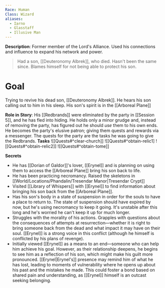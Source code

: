 ```yaml
---
Race: Human
Class: Wizard
aliases:
  - Iarno
  - Glasstaff
  - Illusive Man
---
```

**Description**: Former member of the Lord's Alliance. Used his connections and influence to expand his network and power.
> Had a son, [[Deuteronomy Albrek]], who died. Hasn't been the same since. Blames himself for not being able to protect his son.


# Goal
Trying to revive his dead son, [[Deuteronomy Albrek]]. He hears his son calling out to him in his sleep. His son's spirit is in the [[Arboreal Plane]]

**Role in Story**:
His [[Redbrands]] were eliminated by the party in [[Session 5]], and he has fled into hiding. He holds only a minor grudge and, instead of removing the party, has figured out he should *use* them to his own ends. He becomes the party's elusive patron; giving them quests and rewards via a messenger. The quests for the party are the tasks he was going to give the Redbrands.
**Tasks**
![[Quests#^clear-church]]
![[Quests#^obtain-relic1]
![[Quests#^obtain-relic2]]
![[Quests#^obtain-tome]]

**Secrets**
- He has [[Dorian of Galdor]]'s lover, [[Erynel]] and is planning on using them to access the [[Arboreal Plane]] bring his son back to life.
- He has been practicing necromancy. Raised the skeletons in [[World/Locations/Phandalin/Tresendar Manor|Tresendar Crypt]]
- Visited [[Library of Whispers]] with [[Erynel]] to find information about bringing his son back from the [[Arboreal Plane]].
- Has his son's body in a state of suspension in order for the souls to have a place to return to. The state of suspension should have expired by now, but he's using necromancy to keep it going. It's unstable after this long and he's worried he can't keep it up for much longer.
- Struggles with the morality of his actions. Grapples with questions about the consequences of attempts at resurrection—whether it is right to bring someone back from the dead and what impact it may have on their soul. [[Erynel]] is a strong voice in this conflict (although he himself is conflicted by his plans of revenge).
- Initially viewed [[Erynel]] as a means to an end—someone who can help him achieve his goal. However, as their relationship deepens, he begins to see him as a reflection of his son, which might make his guilt more pronounced. [[Erynel|Erynel's]] presence may remind him of what he has lost, leading to moments of vulnerability where he opens up about his past and the mistakes he made. This could foster a bond based on shared pain and understanding, as [[Erynel]] himself is an outcast seeking belonging.